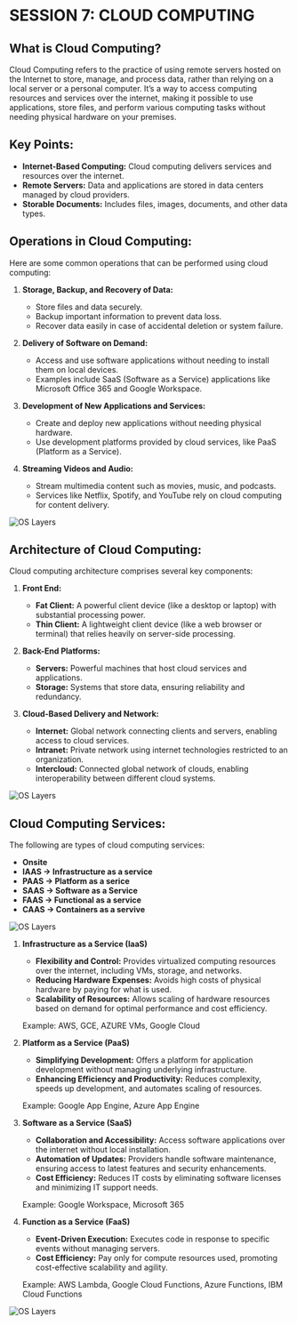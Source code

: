 # SESSION 7: CLOUD COMPUTING

## What is Cloud Computing?
Cloud Computing refers to the practice of using remote servers hosted on the Internet to store, manage, and process data, rather than relying on a local server or a personal computer. It’s a way to access computing resources and services over the internet, making it possible to use applications, store files, and perform various computing tasks without needing physical hardware on your premises.

## Key Points:
- **Internet-Based Computing:** Cloud computing delivers services and resources over the internet.
- **Remote Servers:** Data and applications are stored in data centers managed by cloud providers.
- **Storable Documents:** Includes files, images, documents, and other data types.

## Operations in Cloud Computing:
Here are some common operations that can be performed using cloud computing:

1. **Storage, Backup, and Recovery of Data:**
   - Store files and data securely.
   - Backup important information to prevent data loss.
   - Recover data easily in case of accidental deletion or system failure.

2. **Delivery of Software on Demand:**
   - Access and use software applications without needing to install them on local devices.
   - Examples include SaaS (Software as a Service) applications like Microsoft Office 365 and Google Workspace.

3. **Development of New Applications and Services:**
   - Create and deploy new applications without needing physical hardware.
   - Use development platforms provided by cloud services, like PaaS (Platform as a Service).

4. **Streaming Videos and Audio:**
   - Stream multimedia content such as movies, music, and podcasts.
   - Services like Netflix, Spotify, and YouTube rely on cloud computing for content delivery.

![OS Layers](https://raw.github.com/karthikeya03/IMAGES/JustMain/7.1.jpg)

## Architecture of Cloud Computing:
Cloud computing architecture comprises several key components:

1. **Front End:**
   - **Fat Client:** A powerful client device (like a desktop or laptop) with substantial processing power.
   - **Thin Client:** A lightweight client device (like a web browser or terminal) that relies heavily on server-side processing.

2. **Back-End Platforms:**
   - **Servers:** Powerful machines that host cloud services and applications.
   - **Storage:** Systems that store data, ensuring reliability and redundancy.

3. **Cloud-Based Delivery and Network:**
   - **Internet:** Global network connecting clients and servers, enabling access to cloud services.
   - **Intranet:** Private network using internet technologies restricted to an organization.
   - **Intercloud:** Connected global network of clouds, enabling interoperability between different cloud systems.

![OS Layers](https://raw.github.com/karthikeya03/IMAGES/JustMain/7.2.jpg)

## Cloud Computing Services:
The following are types of cloud computing services:

- **Onsite**
- **IAAS → Infrastructure as a service**
- **PAAS → Platform as a serice**
- **SAAS → Software as a Service**
- **FAAS → Functional as a service**
- **CAAS → Containers as a servive**


![OS Layers](https://raw.github.com/karthikeya03/IMAGES/JustMain/7.3.jpg)

1. **Infrastructure as a Service (IaaS)**
   - **Flexibility and Control:** Provides virtualized computing resources over the internet, including VMs, storage, and networks.
   - **Reducing Hardware Expenses:** Avoids high costs of physical hardware by paying for what is used.
   - **Scalability of Resources:** Allows scaling of hardware resources based on demand for optimal performance and cost efficiency.

   Example: AWS, GCE, AZURE VMs, Google Cloud

2. **Platform as a Service (PaaS)**
   - **Simplifying Development:** Offers a platform for application development without managing underlying infrastructure.
   - **Enhancing Efficiency and Productivity:** Reduces complexity, speeds up development, and automates scaling of resources.
   
   Example: Google App Engine, Azure App Engine

3. **Software as a Service (SaaS)**
   - **Collaboration and Accessibility:** Access software applications over the internet without local installation.
   - **Automation of Updates:** Providers handle software maintenance, ensuring access to latest features and security enhancements.
   - **Cost Efficiency:** Reduces IT costs by eliminating software licenses and minimizing IT support needs.
   
   Example: Google Workspace, Microsoft 365

4. **Function as a Service (FaaS)**
   - **Event-Driven Execution:** Executes code in response to specific events without managing servers.
   - **Cost Efficiency:** Pay only for compute resources used, promoting cost-effective scalability and agility.
   
   Example: AWS Lambda, Google Cloud Functions, Azure Functions, IBM Cloud Functions

![OS Layers](https://raw.github.com/karthikeya03/IMAGES/JustMain/7.4.jpg)
